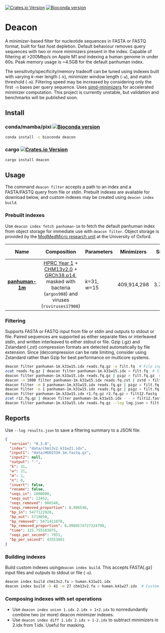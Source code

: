 [![Crates.io Version](https://img.shields.io/crates/v/deacon?style=flat-square)](https://crates.io/crates/deacon) [![Bioconda version](https://anaconda.org/bioconda/deacon/badges/version.svg)](https://anaconda.org/bioconda/deacon)

# Deacon

A minimizer-based filter for nucleotide sequences in FASTA or FASTQ format, built for fast host depletion. Default behaviour removes query sequences with two or more minimizers present in the index. Capable of filtering at >200Mbp/s on Apple M1 and indexing a human genome in under 60s. Peak memory usage is ~4.5GB for the default panhuman index.

The sensitivity/specificity/memory tradeoff can be tuned using indexes built with varying *k*-mer length (`-k`), minimizer window length (`-w`), and match threshold (`-m`). Filtering speed may be increased by considering only the first `-n` bases per query sequence. Uses [simd-minimizers](https://github.com/rust-seq/simd-minimizers) for accelerated minimizer computation. This project is currently unstable, but validation and benchmarks will be published soon.

## Install

### conda/mamba/pixi  [![Bioconda version](https://anaconda.org/bioconda/deacon/badges/version.svg)](https://anaconda.org/bioconda/deacon)

```bash
conda install -c bioconda deacon
```

### cargo [![Crates.io Version](https://img.shields.io/crates/v/deacon?style=flat-square)](https://crates.io/crates/deacon)

```bash
cargo install deacon
```

## Usage

The command `deacon filter` accepts a path to an index and a FASTA/FASTQ query from file or stdin. Prebuilt indexes are available for download below, and custom indexes may be created using `deacon index build`.

### Prebuilt indexes

Use `deacon index fetch panhuman-1m` to fetch the default panhuman index from object storage for immediate use with `deacon filter`. Object storage is provided by the [ModMedMicro research unit](https://www.expmedndm.ox.ac.uk/modernising-medical-microbiology) at the University of Oxford.

|                             Name                             |                         Composition                          | Parameters     | Minimizers  | Size  | Date    | Masked minimizers    |
| :----------------------------------------------------------: | :----------------------------------------------------------: | -------------- | ----------- | ----- | ------- | -------------------- |
| [**panhuman-1m**](https://objectstorage.uk-london-1.oraclecloud.com/n/lrbvkel2wjot/b/human-genome-bucket/o/deacon/panhuman-1m.k31w15.idx) | [HPRC Year 1](https://github.com/human-pangenomics/HPP_Year1_Assemblies/blob/main/assembly_index/Year1_assemblies_v2_genbank.index) + [CHM13v2.0](https://www.ncbi.nlm.nih.gov/assembly/11828891) + [GRCh38.p14](https://www.ncbi.nlm.nih.gov/datasets/genome/GCF_000001405.40), masked with bacteria (`argos988`) and viruses (`rsviruses17900`) | *k*=31, *w*=15 | 409,914,298 | 3.7GB | 2025-05 | 20,741 (**0.0051%**) |

### Filtering

Supports FASTA or FASTQ input from file or stdin and outputs to stdout or file. Paired sequences are supported as either separate files or interleaved stdin, and written interleaved to either stdout or file. Gzip (.gz) and Zstandard (.zst) compression formats are detected automatically by file extension. Since (de)compression can be rate limiting, consider using Zstandard rather than Gzip for best performance on multicore systems.

```bash
deacon filter panhuman-1m.k31w15.idx reads.fq.gz -o filt.fq  # File input & output
zcat reads.fq.gz | deacon filter panhuman-1m.k31w15.idx > filt.fq  # Stdin and stdout
deacon filter panhuman-1m.k31w15.idx reads.fq.gz | pigz > filt.fq.gz  # Parallel gzip
deacon -n 1000 filter panhuman-1m.k31w15.idx reads.fq.zst | zstd > filt.fq.zst  # Fastest
deacon filter -m 3 panhuman-1m.k31w15.idx reads.fq.gz | pigz > filt.fq.gz  # More precise
deacon filter -m 1 panhuman-1m.k31w15.idx reads.fq.gz | pigz > filt.fq.gz  # More sensitive
deacon filter panhuman-1m.k31w15.idx r1.fq.gz r2.fq.gz > filt12.fastq  # Paired file input
zcat r12.fq.gz | deacon filter panhuman-1m.k31w15.idx - - > filt12.fastq  # Interleaved stdin
deacon filter panhuman-1m.k31w15.idx reads.fq.gz --log log.json > filt.fq  # Log results JSON
```

## Reports

Use `--log results.json` to save a filtering summary to a JSON file:
```json
{
  "version": "0.3.0",
  "index": "data/chm13v2.k31w21.idx",
  "input1": "data/HG02334.1m.fastq.gz",
  "input2": null,
  "output": "-",
  "k": 31,
  "w": 21,
  "m": 1,
  "n": 0,
  "invert": false,
  "rename": false,
  "seqs_in": 1000000,
  "seqs_out": 13452,
  "seqs_removed": 986548,
  "seqs_removed_proportion": 0.986548,
  "bp_in": 5477122928,
  "bp_out": 5710050,
  "bp_removed": 5471412878,
  "bp_removed_proportion": 0.9989574727324798,
  "time": 125.755103875,
  "seqs_per_second": 7951,
  "bp_per_second": 43553881
}
```

### Building indexes

 Build custom indexes using`deacon index build`. This accepts FASTA[.gz] input files and outputs to stdout or file (`-o`). 

```bash
deacon index build chm13v2.fa > human.k31w21.idx
deacon index build -k 41 -m 27 chm13v2.fa > human.k41w27.idx  # Custom minimizer k and w
```

### Composing indexes with set operations

- Use `deacon index union 1.idx 2.idx > 1+2.idx` to nonredundantly combine two (or more) deacon minimizer indexes.
- Use `deacon index diff 1.idx 2.idx > 1-2.idx` to subtract minimizers in 2.idx from 1.idx. Useful for masking.
